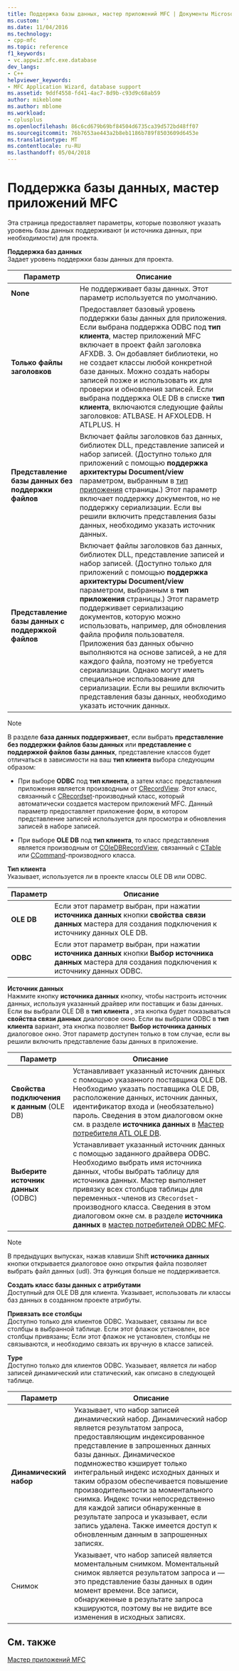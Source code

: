 ```yaml
---
title: Поддержка базы данных, мастер приложений MFC | Документы Microsoft
ms.custom: ''
ms.date: 11/04/2016
ms.technology:
- cpp-mfc
ms.topic: reference
f1_keywords:
- vc.appwiz.mfc.exe.database
dev_langs:
- C++
helpviewer_keywords:
- MFC Application Wizard, database support
ms.assetid: 9ddf4558-fd41-4ac7-8d9b-c93d9c68ab59
author: mikeblome
ms.author: mblome
ms.workload:
- cplusplus
ms.openlocfilehash: 86c6cd679b69bf84504d6735ca39d572bd48ff07
ms.sourcegitcommit: 76b7653ae443a2b8eb1186b789f8503609d6453e
ms.translationtype: MT
ms.contentlocale: ru-RU
ms.lasthandoff: 05/04/2018
---
```

# <a name="database-support-mfc-application-wizard"></a>Поддержка базы данных, мастер приложений MFC
Эта страница предоставляет параметры, которые позволяют указать уровень базы данных поддерживают (и источника данных, при необходимости) для проекта.  
  
 **Поддержка баз данных**  
 Задает уровень поддержки базы данных для проекта.  
  
|Параметр|Описание|  
|------------|-----------------|  
|**None**|Не поддерживает базы данных. Этот параметр используется по умолчанию.|  
|**Только файлы заголовков**|Предоставляет базовый уровень поддержки базы данных для приложения. Если выбрана поддержка ODBC под **тип клиента**, мастер приложений MFC включает в проект файл заголовка AFXDB. З. Он добавляет библиотеки, но не создает классы любой конкретной базе данных. Можно создать наборы записей позже и использовать их для проверки и обновления записей. Если выбрана поддержка OLE DB в списке **тип клиента**, включаются следующие файлы заголовков: ATLBASE. H AFXOLEDB. H ATLPLUS. H|  
|**Представление базы данных без поддержки файлов**|Включает файлы заголовков баз данных, библиотек DLL, представление записей и набор записей. (Доступно только для приложений с помощью **поддержка архитектуры Document/view** параметром, выбранным в [тип приложения](../../mfc/reference/application-type-mfc-application-wizard.md) страницы.) Этот параметр включает поддержку документов, но не поддержку сериализации. Если вы решили включить представления базы данных, необходимо указать источник данных.|  
|**Представление базы данных с поддержкой файлов**|Включает файлы заголовков баз данных, библиотек DLL, представление записей и набор записей. (Доступно только для приложений с помощью **поддержка архитектуры Document/view** параметром, выбранным в **тип приложения** страницы.) Этот параметр поддерживает сериализацию документов, которую можно использовать, например, для обновления файла профиля пользователя. Приложения баз данных обычно выполняются на основе записей, а не для каждого файла, поэтому не требуется сериализации. Однако могут иметь специальное использование для сериализации. Если вы решили включить представления базы данных, необходимо указать источник данных.|  
  
> [!NOTE]
>  В разделе **база данных поддерживает**, если выбрать **представление без поддержки файлов базы данных** или **представление с поддержкой файлов базы данных**, представление классов будет отличаться в зависимости на ваш **тип клиента** выбора следующим образом:  
  
-   При выборе **ODBC** под **тип клиента**, а затем класс представления приложения является производным от [CRecordView](../../mfc/reference/crecordview-class.md). Этот класс, связанный с [CRecordset](../../mfc/reference/crecordset-class.md)-производный класс, который автоматически создается мастером приложений MFC. Данный параметр предоставляет приложение форм, в котором представление записей используется для просмотра и обновления записей в наборе записей.  
  
-   При выборе **OLE DB** под **тип клиента**, то класс представления является производным от [COleDBRecordView](../../mfc/reference/coledbrecordview-class.md), связанный с [CTable](../../data/oledb/ctable-class.md) или [CCommand](../../data/oledb/ccommand-class.md)-производного класса.  
  
 **Тип клиента**  
 Указывает, используется ли в проекте классы OLE DB или ODBC.  
  
|Параметр|Описание|  
|------------|-----------------|  
|**OLE DB**|Если этот параметр выбран, при нажатии **источника данных** кнопки **свойства связи данных** мастера для создания подключения к источнику данных OLE DB.|  
|**ODBC**|Если этот параметр выбран, при нажатии **источника данных** кнопки **Выбор источника данных** мастера для создания подключения к источнику данных ODBC.|  
  
 **Источник данных**  
 Нажмите кнопку **источника данных** кнопку, чтобы настроить источник данных, используя указанный драйвер или поставщик и базы данных. Если вы выбрали OLE DB в **тип клиента** , эта кнопка будет показываться **свойства связи данных** диалоговое окно. Если вы выбрали ODBC в **тип клиента** вариант, эта кнопка позволяет **Выбор источника данных** диалоговое окно. Этот параметр доступен только в том случае, если вы решили включить представление базы данных в приложение.  
  
|Параметр|Описание|  
|------------|-----------------|  
|**Свойства подключения к данным** (OLE DB)|Устанавливает указанный источник данных с помощью указанного поставщика OLE DB. Необходимо указать поставщика OLE DB, расположение данных, источник данных, идентификатор входа и (необязательно) пароль. Сведения в этом диалоговом окне см. в разделе **источника данных** в [Мастер потребителя ATL OLE DB](../../atl/reference/atl-ole-db-consumer-wizard.md).|  
|**Выберите источник данных** (ODBC)|Устанавливает указанный источник данных с помощью заданного драйвера ODBC. Необходимо выбрать имя источника данных, чтобы выбрать таблицу для источника данных. Мастер выполняет привязку всех столбцов таблицы для переменных-членов из `CRecordset`-производного класса. Сведения в этом диалоговом окне см. в разделе **источника данных** в [мастер потребителей ODBC MFC](../../mfc/reference/mfc-odbc-consumer-wizard.md).|  
  
> [!NOTE]
>  В предыдущих выпусках, нажав клавиши Shift **источника данных** кнопки открывается диалоговое окно открытия файла позволяет выбрать файл данных (udl). Эта функция больше не поддерживается.  
  
 **Создать класс базы данных с атрибутами**  
 Доступный для OLE DB для клиента. Указывает, использовать ли классы баз данных в созданном проекте атрибуты.  
  
 **Привязать все столбцы**  
 Доступно только для клиентов ODBC. Указывает, связаны ли все столбцы в выбранной таблице. Если этот флажок установлен, все столбцы привязаны; Если этот флажок не установлен, столбцы не связываются, и необходимо связать их вручную в классе записей.  
  
 **Type**  
 Доступно только для клиентов ODBC. Указывает, является ли набор записей динамический или статический, как описано в следующей таблице.  
  
|Параметр|Описание|  
|------------|-----------------|  
|**Динамический набор**|Указывает, что набор записей динамический набор. Динамический набор является результатом запроса, предоставляющим индексированное представление в запрошенных данных базы данных. Динамическое подмножество кэширует только интегральный индекс исходных данных и таким образом обеспечивается повышение производительности за моментального снимка. Индекс точки непосредственно для каждой записи обнаруженные в результате запроса и указывает, если запись удалена. Также имеется доступ к обновленным данным в запрошенных записях.|  
|Снимок|Указывает, что набор записей является моментальным снимком. Моментальный снимок является результатом запроса и — это представление базы данных в один момент времени. Все записи, обнаруженные в результате запроса кэшируются, поэтому вы не видите все изменения в исходных записях.|  
  
## <a name="see-also"></a>См. также  
 [Мастер приложений MFC](../../mfc/reference/mfc-application-wizard.md)

